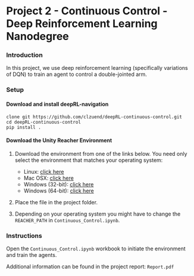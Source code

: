 # Project 2 - Continuous Control - Deep Reinforcement Learning Nanodegree

### Introduction

In this project, we use deep reinforcement learning (specifically variations of DQN) to train an agent to control a double-jointed arm.

<!---
<img src="reacher.gif" width="60%" align="top-left" alt="" title="Trained Agent" />
-->

### Setup

#### Download and install deepRL-navigation
```
clone git https://github.com/clzuend/deepRL-continuous-control.git
cd deepRL-continuous-control
pip install .
```

#### Download the Unity Reacher Environment
1. Download the environment from one of the links below.  You need only select the environment that matches your operating system:
    - Linux: [click here](https://s3-us-west-1.amazonaws.com/udacity-drlnd/P2/Reacher/one_agent/Reacher_Linux.zip)
    - Mac OSX: [click here](https://s3-us-west-1.amazonaws.com/udacity-drlnd/P2/Reacher/one_agent/Reacher.app.zip)
    - Windows (32-bit): [click here](https://s3-us-west-1.amazonaws.com/udacity-drlnd/P2/Reacher/one_agent/Reacher_Windows_x86.zip)
    - Windows (64-bit): [click here](https://s3-us-west-1.amazonaws.com/udacity-drlnd/P2/Reacher/one_agent/Reacher_Windows_x86_64.zip)
    
2. Place the file in the project folder. 

3. Depending on your operating system you might have to change the ``REACHER_PATH`` in  `Continuous_Control.ipynb`. 

### Instructions

Open the `Continuous_Control.ipynb` workbook to initiate the environment and train the agents.

<!---
Describe the Agent class and its usage.
-->

Additional information can be found in the project report: `Report.pdf`

